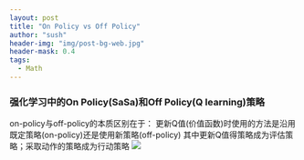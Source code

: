 ```yaml
---
layout: post
title: "On Policy vs Off Policy"
author: "sush"
header-img: "img/post-bg-web.jpg"
header-mask: 0.4
tags:
  - Math
---
```

### **强化学习中的On Policy(SaSa)和Off Policy(Q learning)策略**
on-policy与off-policy的本质区别在于：
更新Q值(价值函数)时使用的方法是沿用既定策略(on-policy)还是使用新策略(off-policy)
其中更新Q值得策略成为评估策略；采取动作的策略成为行动策略
<img src="/blog/img/in-post/on_off_policy.png">



